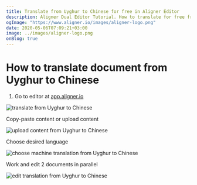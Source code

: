 ```yaml
---
title: Translate from Uyghur to Chinese for free in Aligner Editor
description: Aligner Dual Editor Tutorial. How to translate for free from Uyghur to Chinese. Aligner is multilingual document management platform. 
ogImage: "https://www.aligner.io/images/aligner-logo.png"
date: 2020-05-06T07:09:21+03:00
image: ../images/aligner-logo.png
onBlog: true
---
```


# How to translate document from Uyghur to Chinese

1. Go to editor at [app.aligner.io](https://app.aligner.io "Aligner App web page")

![translate from Uyghur to Chinese](../aligner-blank-editor.png "translate from Uyghur to Chinese")

Copy-paste content or upload content

![upload content from Uyghur to Chinese](../aligner-uploaded-document.png "upload content from Uyghur to Chinese")

Choose desired language

![choose machine translation from Uyghur to Chinese](../aligner-language-dropdown.png "choose machine translation from Uyghur to Chinese")

Work and edit 2 documents in parallel

![edit translation from Uyghur to Chinese](../aligner-double-sitded-editor.png "edit translation from Uyghur to Chinese")

